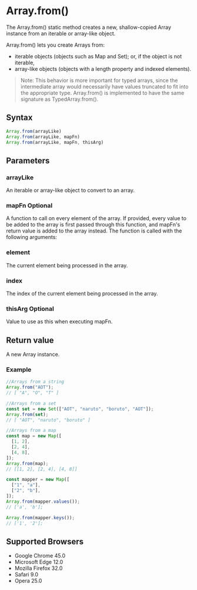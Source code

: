 # Array.from()

The Array.from() static method creates a new, shallow-copied Array instance from an iterable or array-like object.

Array.from() lets you create Arrays from:

- iterable objects (objects such as Map and Set); or, if the object is not iterable,
- array-like objects (objects with a length property and indexed elements).

>Note: This behavior is more important for typed arrays, since the intermediate array would necessarily have values truncated to fit into the appropriate type. Array.from() is implemented to have the same signature as TypedArray.from().

## Syntax

```js
Array.from(arrayLike)
Array.from(arrayLike, mapFn)
Array.from(arrayLike, mapFn, thisArg)
```

## Parameters

### arrayLike

An iterable or array-like object to convert to an array.

### mapFn Optional

A function to call on every element of the array. If provided, every value to be added to the array is first passed through this function, and mapFn's return value is added to the array instead. The function is called with the following arguments:

### element

The current element being processed in the array.

### index

The index of the current element being processed in the array.

### thisArg Optional

Value to use as this when executing mapFn.

## Return value

A new Array instance.

### Example

```js
//Arrays from a string
Array.from("AOT");
// [ "A", "O", "T" ]
```

```js
//Arrays from a set
const set = new Set(["AOT", "naruto", "boruto", "AOT"]);
Array.from(set);
// [ "AOT", "naruto", "boruto" ]
```

```js
//Arrays from a map
const map = new Map([
  [1, 2],
  [2, 4],
  [4, 8],
]);
Array.from(map);
// [[1, 2], [2, 4], [4, 8]]

const mapper = new Map([
  ["1", "a"],
  ["2", "b"],
]);
Array.from(mapper.values());
// ['a', 'b'];

Array.from(mapper.keys());
// ['1', '2'];
```

## Supported Browsers

- Google Chrome 45.0
- Microsoft Edge 12.0
- Mozilla Firefox 32.0
- Safari 9.0
- Opera 25.0
